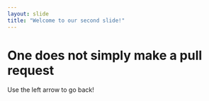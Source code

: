 ```yaml
---
layout: slide
title: "Welcome to our second slide!"
---
```

# One does not simply make a pull request
Use the left arrow to go back!
